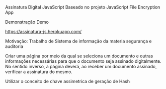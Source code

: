 Assinatura Digital JavaScript
Baseado no projeto JavaScript File Encryption App

Demonstração Demo

https://assinatura-js.herokuapp.com/

Motivação:  Trabalho de Sistema de informação da materia segurança e auditoria

Criar uma página por meio da qual se seleciona um documento e outras informações necessárias para que o documento seja assinado digitalmente.
No sentido inverso, a página deverá, ao receber um documento assinado, verificar a assinatura do mesmo.

Utilizar o conceito de chave assimetrica de geração de Hash
